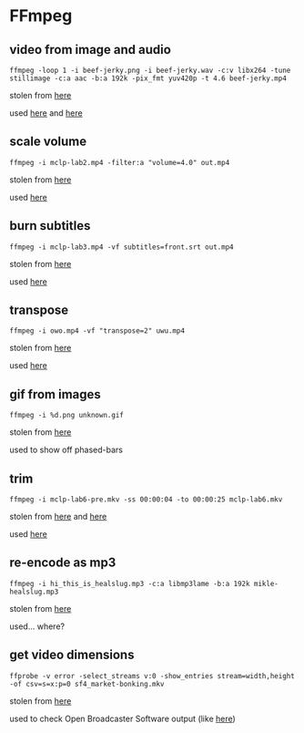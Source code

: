 # FFmpeg
## video from image and audio
```
ffmpeg -loop 1 -i beef-jerky.png -i beef-jerky.wav -c:v libx264 -tune stillimage -c:a aac -b:a 192k -pix_fmt yuv420p -t 4.6 beef-jerky.mp4
```
stolen from [here](https://superuser.com/a/1041818)

used
[here](https://youtu.be/H6tRUa6dtZ8)
and
[here](https://youtu.be/qU5nELi_D_A)

## scale volume
```
ffmpeg -i mclp-lab2.mp4 -filter:a "volume=4.0" out.mp4
```
stolen from [here](https://trac.ffmpeg.org/wiki/AudioVolume)

used [here](https://youtu.be/g0ekDsVZfao)

## burn subtitles
```
ffmpeg -i mclp-lab3.mp4 -vf subtitles=front.srt out.mp4
```
stolen from [here](https://trac.ffmpeg.org/wiki/HowToBurnSubtitlesIntoVideo)

used [here](https://youtu.be/Cnu2-CKAoQc)

## transpose
```
ffmpeg -i owo.mp4 -vf "transpose=2" uwu.mp4
```
stolen from [here](https://stackoverflow.com/a/9570992)

used [here](https://youtu.be/Fl8sh9ZEO1c)

## gif from images
```
ffmpeg -i %d.png unknown.gif
```
stolen from [here](https://unix.stackexchange.com/a/24103)

used to show off phased-bars

## trim
```
ffmpeg -i mclp-lab6-pre.mkv -ss 00:00:04 -to 00:00:25 mclp-lab6.mkv
```
stolen from
[here](https://www.arj.no/2018/05/18/trimvideo/)
and
[here](https://superuser.com/a/377407)

used [here](https://youtu.be/Ez2xXMEVg40)

## re-encode as mp3
```
ffmpeg -i hi_this_is_healslug.mp3 -c:a libmp3lame -b:a 192k mikle-healslug.mp3
```
stolen from [here](https://askubuntu.com/a/1200496)

used... where?

## get video dimensions
```
ffprobe -v error -select_streams v:0 -show_entries stream=width,height -of csv=s=x:p=0 sf4_market-bonking.mkv
```
stolen from [here](https://superuser.com/a/841379)

used to check Open Broadcaster Software output (like [here](https://youtu.be/0QOD1JOARog))
